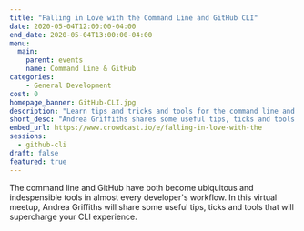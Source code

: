```yaml
---
title: "Falling in Love with the Command Line and GitHub CLI"
date: 2020-05-04T12:00:00-04:00
end_date: 2020-05-04T13:00:00-04:00
menu:
  main:
    parent: events
    name: Command Line & GitHub
categories:
    - General Development
cost: 0
homepage_banner: GitHub-CLI.jpg
description: "Learn tips and tricks and tools for the command line and GitHub CLI that every developer can use from Andrea Griffiths."
short_desc: "Andrea Griffiths shares some useful tips, ticks and tools that will supercharge your CLI experience."
embed_url: https://www.crowdcast.io/e/falling-in-love-with-the
sessions:
  - github-cli
draft: false
featured: true
---
```


The command line and GitHub have both become ubiquitous and indespensible tools in almost every developer's workflow. In this virtual meetup, Andrea Griffiths will share some useful tips, ticks and tools that will supercharge your CLI experience.